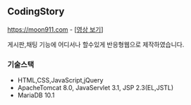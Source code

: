 ## CodingStory
https://moon911.com - [[영상 보기](https://blog.naver.com/esj44518/221664572422)]

게시판,채팅 기능에 어디서나 할수있게 반응형웹으로 제작하였습니다.

### 기술스택
* HTML,CSS,JavaScript,jQuery
* ApacheTomcat 8.0, JavaServlet 3.1, JSP 2.3(EL,JSTL)
* MariaDB 10.1
